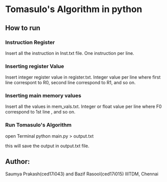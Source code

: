 # Tomasulo's Algorithm in python

## How to run
### Instruction Register
Insert all the instruction in Inst.txt file. One instruction per line.
### Inserting register Value
Insert integer register value in register.txt. Integer value per line where first line correspont to R0, second line correspond to R1, and so on.

### Inserting main memory values
Insert all the values in mem_vals.txt. Integer or float value per line where F0 correspond to 1st line , and so on. 

### Run Tomasulo's Algorithm
open Terminal
python main.py > output.txt

this will save the output in output.txt file.


## Author: 
Saumya Prakash(ced17i043) and Bazif Rasool(ced17i015)
IIITDM, Chennai
